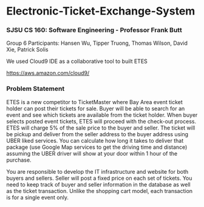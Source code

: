 # Electronic-Ticket-Exchange-System

### SJSU CS 160: Software Engineering - Professor Frank Butt 
Group 6 Participants: Hansen Wu, Tipper Truong, Thomas Wilson, David Xie, Patrick Solis

We used Cloud9 IDE as a collaborative tool to built ETES

https://aws.amazon.com/cloud9/

### Problem Statement 
ETES is a new competitor to TicketMaster where Bay Area event ticket holder can post their tickets for sale. Buyer will be able to search for an event and see which tickets are available from the ticket holder. When buyer selects posted event tickets, ETES will proceed with the check-out process. ETES will charge 5% of the sale price to the buyer and seller. The ticket will be pickup and deliver from the seller address to the buyer address using UBER liked services. You can calculate how long it takes to deliver that package (use Google Map services to get the driving time and distance) assuming the UBER driver will show at your door within 1 hour of the purchase.

You are responsible to develop the IT infrastructure and website for both buyers and sellers. Seller will post a fixed price on each set of tickets. You need to keep track of buyer and seller information in the database as well as the ticket transaction. Unlike the shopping cart model, each transaction is for a single event only.

